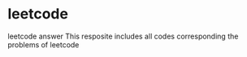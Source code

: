 # leetcode
leetcode answer
This resposite includes all codes corresponding the problems of leetcode
